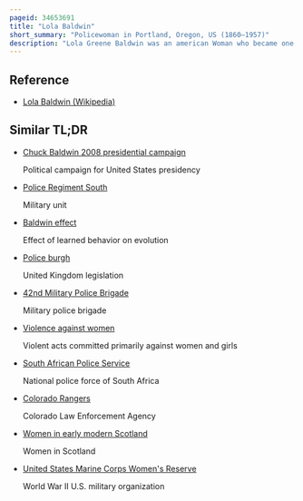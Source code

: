 ```yaml
---
pageid: 34653691
title: "Lola Baldwin"
short_summary: "Policewoman in Portland, Oregon, US (1860–1957)"
description: "Lola Greene Baldwin was an american Woman who became one of the first Police Women in the united States. She was sworn in as Superintendent of the Women's Auxiliary of the Police Department for the Protection of Girls with the Rank of Detective in 1908."
---
```


## Reference

- [Lola Baldwin (Wikipedia)](https://en.wikipedia.org/?curid=34653691)

## Similar TL;DR

- [Chuck Baldwin 2008 presidential campaign](/tldr/en/chuck-baldwin-2008-presidential-campaign)

  Political campaign for United States presidency

- [Police Regiment South](/tldr/en/police-regiment-south)

  Military unit

- [Baldwin effect](/tldr/en/baldwin-effect)

  Effect of learned behavior on evolution

- [Police burgh](/tldr/en/police-burgh)

  United Kingdom legislation

- [42nd Military Police Brigade](/tldr/en/42nd-military-police-brigade)

  Military police brigade

- [Violence against women](/tldr/en/violence-against-women)

  Violent acts committed primarily against women and girls

- [South African Police Service](/tldr/en/south-african-police-service)

  National police force of South Africa

- [Colorado Rangers](/tldr/en/colorado-rangers)

  Colorado Law Enforcement Agency

- [Women in early modern Scotland](/tldr/en/women-in-early-modern-scotland)

  Women in Scotland

- [United States Marine Corps Women's Reserve](/tldr/en/united-states-marine-corps-womens-reserve)

  World War II U.S. military organization
